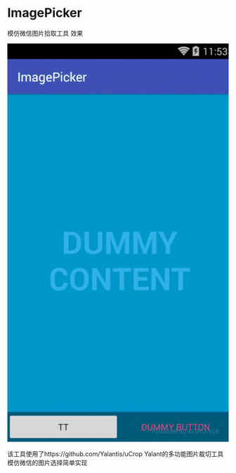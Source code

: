 # ImagePicker
模仿微信图片拾取工具
效果

![image](https://github.com/simpleant/ImagePicker/blob/master/effect.gif)

该工具使用了https://github.com/Yalantis/uCrop
Yalant的多功能图片裁切工具
模仿微信的图片选择简单实现

